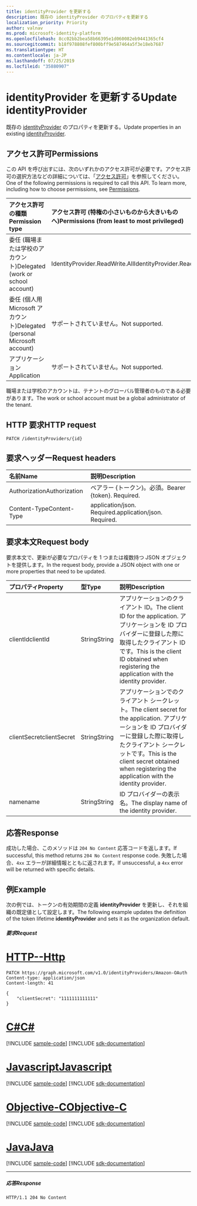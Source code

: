 ```yaml
---
title: identityProvider を更新する
description: 既存の identityProvider のプロパティを更新する
localization_priority: Priority
author: valnav
ms.prod: microsoft-identity-platform
ms.openlocfilehash: 8cc02bb2bea58b66395e1d060082eb9441365cf4
ms.sourcegitcommit: b18f978808fef800bff9e587464a5f3e18eb7687
ms.translationtype: HT
ms.contentlocale: ja-JP
ms.lasthandoff: 07/25/2019
ms.locfileid: "35880907"
---
```

# <a name="update-identityprovider"></a><span data-ttu-id="82816-103">identityProvider を更新する</span><span class="sxs-lookup"><span data-stu-id="82816-103">Update identityProvider</span></span>

<span data-ttu-id="82816-104">既存の [identityProvider](../resources/identityprovider.md) のプロパティを更新する。</span><span class="sxs-lookup"><span data-stu-id="82816-104">Update properties in an existing [identityProvider](../resources/identityprovider.md).</span></span>

## <a name="permissions"></a><span data-ttu-id="82816-105">アクセス許可</span><span class="sxs-lookup"><span data-stu-id="82816-105">Permissions</span></span>

<span data-ttu-id="82816-p101">この API を呼び出すには、次のいずれかのアクセス許可が必要です。アクセス許可の選択方法などの詳細については、「[アクセス許可](/graph/permissions-reference)」を参照してください。</span><span class="sxs-lookup"><span data-stu-id="82816-p101">One of the following permissions is required to call this API. To learn more, including how to choose permissions, see [Permissions](/graph/permissions-reference).</span></span>

|<span data-ttu-id="82816-108">アクセス許可の種類</span><span class="sxs-lookup"><span data-stu-id="82816-108">Permission type</span></span>      | <span data-ttu-id="82816-109">アクセス許可 (特権の小さいものから大きいものへ)</span><span class="sxs-lookup"><span data-stu-id="82816-109">Permissions (from least to most privileged)</span></span>              |
|:--------------------|:---------------------------------------------------------|
|<span data-ttu-id="82816-110">委任 (職場または学校のアカウント)</span><span class="sxs-lookup"><span data-stu-id="82816-110">Delegated (work or school account)</span></span>|<span data-ttu-id="82816-111">IdentityProvider.ReadWrite.All</span><span class="sxs-lookup"><span data-stu-id="82816-111">IdentityProvider.ReadWrite.All</span></span>|
|<span data-ttu-id="82816-112">委任 (個人用 Microsoft アカウント)</span><span class="sxs-lookup"><span data-stu-id="82816-112">Delegated (personal Microsoft account)</span></span>| <span data-ttu-id="82816-113">サポートされていません。</span><span class="sxs-lookup"><span data-stu-id="82816-113">Not supported.</span></span>|
|<span data-ttu-id="82816-114">アプリケーション</span><span class="sxs-lookup"><span data-stu-id="82816-114">Application</span></span>|<span data-ttu-id="82816-115">サポートされていません。</span><span class="sxs-lookup"><span data-stu-id="82816-115">Not supported.</span></span>|

<span data-ttu-id="82816-116">職場または学校のアカウントは、テナントのグローバル管理者のものである必要があります。</span><span class="sxs-lookup"><span data-stu-id="82816-116">The work or school account must be a global administrator of the tenant.</span></span>

## <a name="http-request"></a><span data-ttu-id="82816-117">HTTP 要求</span><span class="sxs-lookup"><span data-stu-id="82816-117">HTTP request</span></span>

<!-- { "blockType": "ignored" } -->
```http
PATCH /identityProviders/{id}
```

## <a name="request-headers"></a><span data-ttu-id="82816-118">要求ヘッダー</span><span class="sxs-lookup"><span data-stu-id="82816-118">Request headers</span></span>

|<span data-ttu-id="82816-119">名前</span><span class="sxs-lookup"><span data-stu-id="82816-119">Name</span></span>|<span data-ttu-id="82816-120">説明</span><span class="sxs-lookup"><span data-stu-id="82816-120">Description</span></span>|
|:---------------|:----------|
|<span data-ttu-id="82816-121">Authorization</span><span class="sxs-lookup"><span data-stu-id="82816-121">Authorization</span></span>|<span data-ttu-id="82816-p102">ベアラー {トークン}。必須。</span><span class="sxs-lookup"><span data-stu-id="82816-p102">Bearer {token}. Required.</span></span>|
|<span data-ttu-id="82816-124">Content-Type</span><span class="sxs-lookup"><span data-stu-id="82816-124">Content-Type</span></span>|<span data-ttu-id="82816-p103">application/json. Required.</span><span class="sxs-lookup"><span data-stu-id="82816-p103">application/json. Required.</span></span>|

## <a name="request-body"></a><span data-ttu-id="82816-127">要求本文</span><span class="sxs-lookup"><span data-stu-id="82816-127">Request body</span></span>

<span data-ttu-id="82816-128">要求本文で、更新が必要なプロパティを 1 つまたは複数持つ JSON オブジェクトを提供します。</span><span class="sxs-lookup"><span data-stu-id="82816-128">In the request body, provide a JSON object with one or more properties that need to be updated.</span></span>

|<span data-ttu-id="82816-129">プロパティ</span><span class="sxs-lookup"><span data-stu-id="82816-129">Property</span></span>|<span data-ttu-id="82816-130">型</span><span class="sxs-lookup"><span data-stu-id="82816-130">Type</span></span>|<span data-ttu-id="82816-131">説明</span><span class="sxs-lookup"><span data-stu-id="82816-131">Description</span></span>|
|:---------------|:--------|:----------|
|<span data-ttu-id="82816-132">clientId</span><span class="sxs-lookup"><span data-stu-id="82816-132">clientId</span></span>|<span data-ttu-id="82816-133">String</span><span class="sxs-lookup"><span data-stu-id="82816-133">String</span></span>|<span data-ttu-id="82816-134">アプリケーションのクライアント ID。</span><span class="sxs-lookup"><span data-stu-id="82816-134">The client ID for the application.</span></span> <span data-ttu-id="82816-135">アプリケーションを ID プロバイダーに登録した際に取得したクライアント ID です。</span><span class="sxs-lookup"><span data-stu-id="82816-135">This is the client ID obtained when registering the application with the identity provider.</span></span>|
|<span data-ttu-id="82816-136">clientSecret</span><span class="sxs-lookup"><span data-stu-id="82816-136">clientSecret</span></span>|<span data-ttu-id="82816-137">String</span><span class="sxs-lookup"><span data-stu-id="82816-137">String</span></span>|<span data-ttu-id="82816-138">アプリケーションでのクライアント シークレット。</span><span class="sxs-lookup"><span data-stu-id="82816-138">The client secret for the application.</span></span> <span data-ttu-id="82816-139">アプリケーションを ID プロバイダーに登録した際に取得したクライアント シークレットです。</span><span class="sxs-lookup"><span data-stu-id="82816-139">This is the client secret obtained when registering the application with the identity provider.</span></span>|
|<span data-ttu-id="82816-140">name</span><span class="sxs-lookup"><span data-stu-id="82816-140">name</span></span>|<span data-ttu-id="82816-141">String</span><span class="sxs-lookup"><span data-stu-id="82816-141">String</span></span>|<span data-ttu-id="82816-142">ID プロバイダーの表示名。</span><span class="sxs-lookup"><span data-stu-id="82816-142">The display name of the identity provider.</span></span>|

## <a name="response"></a><span data-ttu-id="82816-143">応答</span><span class="sxs-lookup"><span data-stu-id="82816-143">Response</span></span>

<span data-ttu-id="82816-144">成功した場合、このメソッドは `204 No Content` 応答コードを返します。</span><span class="sxs-lookup"><span data-stu-id="82816-144">If successful, this method returns `204 No Content` response code.</span></span> <span data-ttu-id="82816-145">失敗した場合、`4xx` エラーが詳細情報とともに返されます。</span><span class="sxs-lookup"><span data-stu-id="82816-145">If unsuccessful, a `4xx` error will be returned with specific details.</span></span>

## <a name="example"></a><span data-ttu-id="82816-146">例</span><span class="sxs-lookup"><span data-stu-id="82816-146">Example</span></span>

<span data-ttu-id="82816-147">次の例では、トークンの有効期間の定義 **identityProvider** を更新し、それを組織の既定値として設定します。</span><span class="sxs-lookup"><span data-stu-id="82816-147">The following example updates the definition of the token lifetime **identityProvider** and sets it as the organization default.</span></span>

##### <a name="request"></a><span data-ttu-id="82816-148">要求</span><span class="sxs-lookup"><span data-stu-id="82816-148">Request</span></span>


# <a name="httptabhttp"></a>[<span data-ttu-id="82816-149">HTTP</span><span class="sxs-lookup"><span data-stu-id="82816-149">--Http</span></span>](#tab/http)
<!-- {
  "blockType": "request",
  "name": "update-identityprovider"
}-->
```http
PATCH https://graph.microsoft.com/v1.0/identityProviders/Amazon-OAuth
Content-type: application/json
Content-length: 41

{
    "clientSecret": "1111111111111"
}
```
# <a name="ctabcsharp"></a>[<span data-ttu-id="82816-150">C#</span><span class="sxs-lookup"><span data-stu-id="82816-150">C#</span></span>](#tab/csharp)
[!INCLUDE [sample-code](../includes/snippets/csharp/update-identityprovider-csharp-snippets.md)]
[!INCLUDE [sdk-documentation](../includes/snippets/snippets-sdk-documentation-link.md)]

# <a name="javascripttabjavascript"></a>[<span data-ttu-id="82816-151">Javascript</span><span class="sxs-lookup"><span data-stu-id="82816-151">Javascript</span></span>](#tab/javascript)
[!INCLUDE [sample-code](../includes/snippets/javascript/update-identityprovider-javascript-snippets.md)]
[!INCLUDE [sdk-documentation](../includes/snippets/snippets-sdk-documentation-link.md)]

# <a name="objective-ctabobjc"></a>[<span data-ttu-id="82816-152">Objective-C</span><span class="sxs-lookup"><span data-stu-id="82816-152">Objective-C</span></span>](#tab/objc)
[!INCLUDE [sample-code](../includes/snippets/objc/update-identityprovider-objc-snippets.md)]
[!INCLUDE [sdk-documentation](../includes/snippets/snippets-sdk-documentation-link.md)]

# <a name="javatabjava"></a>[<span data-ttu-id="82816-153">Java</span><span class="sxs-lookup"><span data-stu-id="82816-153">Java</span></span>](#tab/java)
[!INCLUDE [sample-code](../includes/snippets/java/update-identityprovider-java-snippets.md)]
[!INCLUDE [sdk-documentation](../includes/snippets/snippets-sdk-documentation-link.md)]

---


##### <a name="response"></a><span data-ttu-id="82816-154">応答</span><span class="sxs-lookup"><span data-stu-id="82816-154">Response</span></span>

<!-- {
  "blockType": "response",
  "truncated": true
} -->
```http
HTTP/1.1 204 No Content
```

<!-- uuid: 8fcb5dbc-d5aa-4681-8e31-b001d5168d79
2015-10-25 14:57:30 UTC -->
<!-- {
  "type": "#page.annotation",
  "description": "Update identityProvider",
  "keywords": "",
  "section": "documentation",
  "tocPath": "",
  "suppressions": [
  ]
}-->
